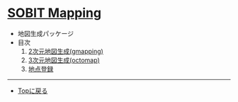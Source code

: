 # [SOBIT Mapping](/sobit_mapping)  
- 地図生成パッケージ
- 目次
    1. [2次元地図生成(gmapping)](doc/readme/sobit_mapping_gmapping.md)
    2. [3次元地図生成(octomap)](doc/readme/sobit_mapping_octomap.md)
    3. [地点登録](doc/readme/sobit_mapping_create_location_file.md)

---

- [Topに戻る](https://gitlab.com/TeamSOBITS/sobit_navigation_stack#sobit-navigation-stack)